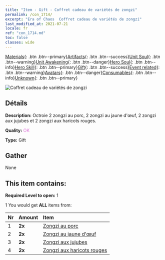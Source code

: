```yaml
---
title: "Item - Gift - Coffret cadeau de variétés de zongzi"
permalink: /con_1714/
excerpt: "Era of Chaos  Coffret cadeau de variétés de zongzi"
last_modified_at: 2021-07-21
locale: fr
ref: "con_1714.md"
toc: false
classes: wide
---
```

 [Materials](/ItemsFR/){: .btn .btn--primary}[Artifacts](/ItemsFR/Artifacts/){: .btn .btn--success}[Unit Soul](/ItemsFR/UnitSoul/){: .btn .btn--warning}[Unit Awakening](/ItemsFR/UnitAwakening/){: .btn .btn--danger}[Hero Soul](/ItemsFR/HeroSoul/){: .btn .btn--info}[Hero Skill](/ItemsFR/HeroSkill/){: .btn .btn--primary}[Gift](/ItemsFR/Gift/){: .btn .btn--success}[Event related](/ItemsFR/Events/){: .btn .btn--warning}[Avatars](/ItemsFR/Avatars/){: .btn .btn--danger}[Consumables](/ItemsFR/Consumables/){: .btn .btn--info}[Unknown](/ItemsFR/Unknown/){: .btn .btn--primary}

 ![Coffret cadeau de variétés de zongzi](/images/t/i_907330.png)

## Détails
 **Description:** Octroie 2 zongzi au porc, 2 zongzi au jaune d'œuf, 2 zongzi aux jujubes et 2 zongzi aux haricots rouges.

 **Quality:** <span style="color: #DA70D6">OK</span>

 **Type:** Gift

## Gather

  None

## This item contains:

 **Required Level to open:** 1

 1 You would get **ALL** items  from:

  | Nr | Amount |     Item    |
  |:---|:-------|:------------|
  | 1 |  **2x** | [Zongzi au porc](/ItemsFR/con_542/) |  | 
  | 2 |  **2x** | [Zongzi au jaune d'œuf](/ItemsFR/con_543/) |  | 
  | 3 |  **2x** | [Zongzi aux jujubes](/ItemsFR/con_544/) |  | 
  | 4 |  **2x** | [Zongzi aux haricots rouges](/ItemsFR/con_545/) |  | 
